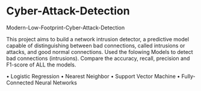 # Cyber-Attack-Detection 

Modern-Low-Footprint-Cyber-Attack-Detection

This project aims to build a network intrusion detector, a predictive model capable of distinguishing between bad connections, called intrusions or attacks, and good normal connections.
Used the folowing Models to detect bad connections (intrusions). Compare the accuracy, recall, precision and F1-score of ALL the models.

• Logistic Regression
• Nearest Neighbor
• Support Vector Machine
• Fully-Connected Neural Networks
